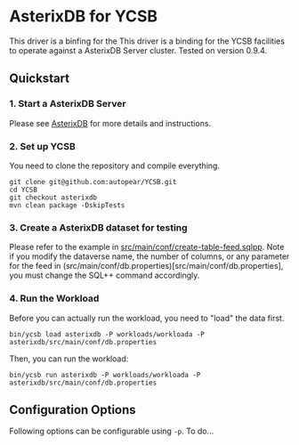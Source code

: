 <!--
Copyright (c) 2015-2016 YCSB contributors. All rights reserved.

Licensed under the Apache License, Version 2.0 (the "License"); you
may not use this file except in compliance with the License. You
may obtain a copy of the License at

http://www.apache.org/licenses/LICENSE-2.0

Unless required by applicable law or agreed to in writing, software
distributed under the License is distributed on an "AS IS" BASIS,
WITHOUT WARRANTIES OR CONDITIONS OF ANY KIND, either express or
implied. See the License for the specific language governing
permissions and limitations under the License. See accompanying
LICENSE file.
-->

# AsterixDB for YCSB
This driver is a binfing for the This driver is a binding for the YCSB facilities to operate against a AsterixDB Server cluster. Tested on version 0.9.4.

## Quickstart

### 1. Start a AsterixDB Server
Please see [AsterixDB](https://ci.apache.org/projects/asterixdb/index.html) for more details and instructions.

### 2. Set up YCSB
You need to clone the repository and compile everything.

```
git clone git@github.com:autopear/YCSB.git
cd YCSB
git checkout asterixdb
mvn clean package -DskipTests
```

### 3. Create a AsterixDB dataset for testing
Please refer to the example in [src/main/conf/create-table-feed.sqlpp](src/main/conf/create-table-feed.sqlpp). Note if you modify the dataverse name, the number of columns, or any parameter for the feed in (src/main/conf/db.properties)[src/main/conf/db.properties], you must change the SQL++ command accordingly.

### 4. Run the Workload
Before you can actually run the workload, you need to "load" the data first.

```
bin/ycsb load asterixdb -P workloads/workloada -P asterixdb/src/main/conf/db.properties
```

Then, you can run the workload:

```
bin/ycsb run asterixdb -P workloads/workloada -P asterixdb/src/main/conf/db.properties
```

## Configuration Options
Following options can be configurable using `-p`.
To do...
